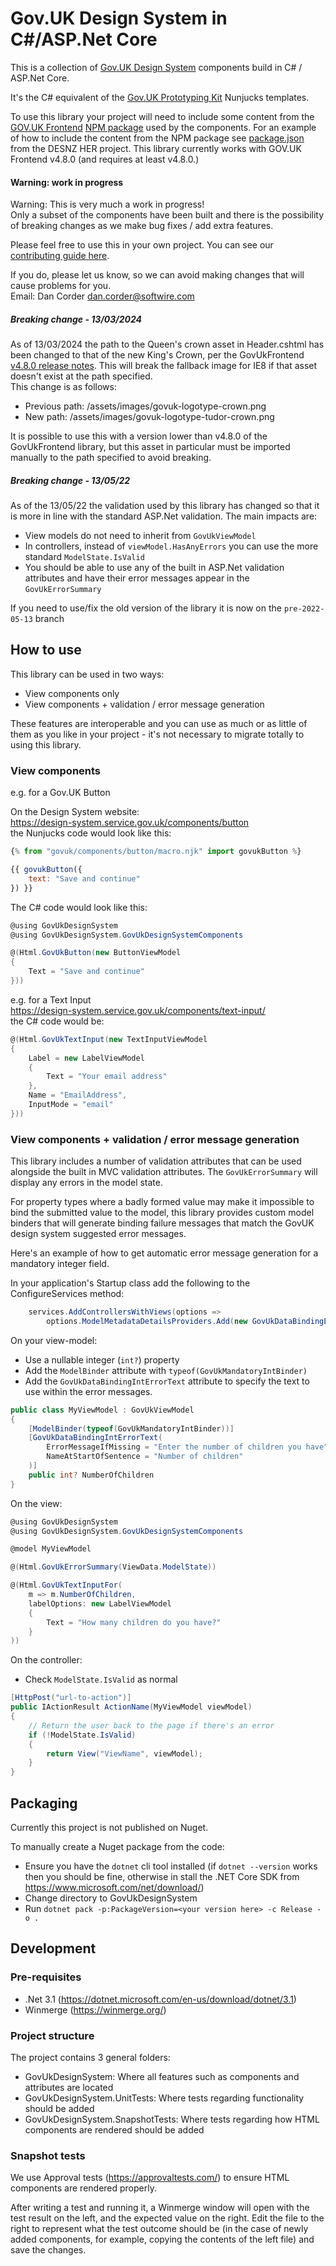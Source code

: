 # Gov.UK Design System in C#/ASP.Net Core

This is a collection of [Gov.UK Design System](https://design-system.service.gov.uk) components build in C# / ASP.Net Core.

It's the C# equivalent of the [Gov.UK Prototyping Kit](https://govuk-prototype-kit.herokuapp.com/docs) Nunjucks templates.

To use this library your project will need to include some content from the [GOV.UK Frontend](https://frontend.design-system.service.gov.uk/)
[NPM package](https://www.npmjs.com/package/govuk-frontend) used by the components.
For an example of how to include the content from the NPM package see [package.json](https://github.com/UKGovernmentBEIS/desnz-home-energy-retrofit-beta/blob/develop/HerPublicWebsite/package.json)
from the DESNZ HER project.
This library currently works with GOV.UK Frontend v4.8.0 (and requires at least v4.8.0.)


#### Warning: work in progress

Warning: This is very much a work in progress!  
Only a subset of the components have been built and there is the possibility of breaking changes as we make bug fixes / add extra features.

Please feel free to use this in your own project.  You can see our [contributing guide here](CONTRIBUTING.md).

If you do, please let us know, so we can avoid making changes that will cause problems for you.  
Email: Dan Corder [dan.corder@softwire.com](mailto:dan.corder@softwire.com)

##### Breaking change - 13/03/2024

As of 13/03/2024 the path to the Queen's crown asset in Header.cshtml has been changed to that of the new King's Crown, per the GovUkFrontend [v4.8.0 release notes](https://github.com/alphagov/govuk-frontend/releases/tag/v4.8.0). This will break the fallback image for IE8 if that asset doesn't exist at the path specified.<br> This change is as follows:
- Previous path: /assets/images/govuk-logotype-crown.png
- New path: /assets/images/govuk-logotype-tudor-crown.png

It is possible to use this with a version lower than v4.8.0 of the GovUkFrontend library, but this asset in particular must be imported manually to the path specified to avoid breaking.

##### Breaking change - 13/05/22
As of the 13/05/22 the validation used by this library has changed so that it is more in line with the standard ASP.Net validation. The main impacts are:
- View models do not need to inherit from `GovUkViewModel`
- In controllers, instead of `viewModel.HasAnyErrors` you can use the more standard `ModelState.IsValid`
- You should be able to use any of the built in ASP.Net validation attributes and have their error messages appear in the `GovUkErrorSummary`

If you need to use/fix the old version of the library it is now on the `pre-2022-05-13` branch 

## How to use

This library can be used in two ways:
* View components only
* View components + validation / error message generation

These features are interoperable and you can use as much or as little of them as you like in your project - it's not necessary to migrate totally to using this library.


### View components

e.g. for a Gov.UK Button

On the Design System website:  
https://design-system.service.gov.uk/components/button  
the Nunjucks code would look like this:
```javascript
{% from "govuk/components/button/macro.njk" import govukButton %}

{{ govukButton({
    text: "Save and continue"
}) }}
```

The C# code would look like this:
```csharp
@using GovUkDesignSystem
@using GovUkDesignSystem.GovUkDesignSystemComponents

@(Html.GovUkButton(new ButtonViewModel
{
    Text = "Save and continue"
}))
```

e.g. for a Text Input  
https://design-system.service.gov.uk/components/text-input/  
the C# code would be:

```csharp
@(Html.GovUkTextInput(new TextInputViewModel
{
    Label = new LabelViewModel
    {
        Text = "Your email address"
    },
    Name = "EmailAddress",
    InputMode = "email"
}))
```


### View components + validation / error message generation

This library includes a number of validation attributes that can be used alongside the built in MVC validation attributes.
The `GovUkErrorSummary` will display any errors in the model state.

For property types where a badly formed value may make it impossible to bind the submitted value to the model, this library
provides custom model binders that will generate binding failure messages that match the GovUK design system suggested error
messages.

Here's an example of how to get automatic error message generation for a mandatory integer field.

In your application's Startup class add the following to the ConfigureServices method:

```csharp
    services.AddControllersWithViews(options =>
        options.ModelMetadataDetailsProviders.Add(new GovUkDataBindingErrorTextProvider()));
```

On your view-model:
* Use a nullable integer (`int?`) property
* Add the `ModelBinder` attribute with `typeof(GovUkMandatoryIntBinder)`
* Add the `GovUkDataBindingIntErrorText` attribute to specify the text to use within the error messages.

```csharp
public class MyViewModel : GovUkViewModel
{
    [ModelBinder(typeof(GovUkMandatoryIntBinder))]
    [GovUkDataBindingIntErrorText(
        ErrorMessageIfMissing = "Enter the number of children you have",
        NameAtStartOfSentence = "Number of children"
    )]
    public int? NumberOfChildren
}
```

On the view:
```csharp
@using GovUkDesignSystem
@using GovUkDesignSystem.GovUkDesignSystemComponents

@model MyViewModel

@(Html.GovUkErrorSummary(ViewData.ModelState))

@(Html.GovUkTextInputFor(
    m => m.NumberOfChildren,
    labelOptions: new LabelViewModel
    {
        Text = "How many children do you have?"
    }
))

```

On the controller:
* Check `ModelState.IsValid` as normal

```csharp
[HttpPost("url-to-action")]
public IActionResult ActionName(MyViewModel viewModel)
{
    // Return the user back to the page if there's an error
    if (!ModelState.IsValid)
    {
        return View("ViewName", viewModel);
    }
}
```

## Packaging

Currently this project is not published on Nuget.

To manually create a Nuget package from the code:
- Ensure you have the `dotnet` cli tool installed (if `dotnet --version` works then you should be fine, otherwise in stall the .NET Core SDK from https://www.microsoft.com/net/download/)
- Change directory to GovUkDesignSystem
- Run `dotnet pack -p:PackageVersion=<your version here> -c Release -o .`

## Development

### Pre-requisites
* .Net 3.1 (https://dotnet.microsoft.com/en-us/download/dotnet/3.1)
* Winmerge (https://winmerge.org/)

### Project structure

The project contains 3 general folders:

* GovUkDesignSystem: Where all features such as components and attributes are located
* GovUkDesignSystem.UnitTests: Where tests regarding functionality should be added
* GovUkDesignSystem.SnapshotTests: Where tests regarding how HTML components are rendered should be added

### Snapshot tests

We use Approval tests (https://approvaltests.com/) to ensure HTML components are rendered properly.

After writing a test and running it, a Winmerge window will open with the test result on the left, and the expected value on the right. Edit the file to the right to represent what the test outcome should be (in the case of newly added components, for example, copying the contents of the left file) and save the changes.
